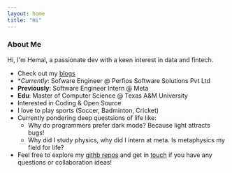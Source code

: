 ```yaml
---
layout: home
title: "Hi"
---
```


### About Me

Hi, I'm Hemal, a passionate dev with a keen interest in data and fintech.

- Check out my [blogs](https://dev.to/hemalmamtora)
- \*_Currently_: Sofware Engineer @ Perfios Software Solutions Pvt Ltd
- **Previously**: Software Engineer Intern @ Meta
- **Edu**: Master of Computer Science @ Texas A&M University
- Interested in Coding & Open Source
- I love to play sports (Soccer, Badminton, Cricket)
- Currently pondering deep questsions of life like:
  - Why do programmers prefer dark mode? Because light attracts bugs!
  - Why did I study physics, why did I intern at meta. Is metaphysics my field for life?
- Feel free to explore my [githb repos](https:github.com/mamtoraah) and get in [touch](mailto:hemal.ai.codes@gmail.com) if you have any questions or collaboration ideas!
